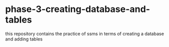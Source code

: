 # phase-3-creating-database-and-tables
this repository contains the practice of ssms in terms of creating a database and adding tables
